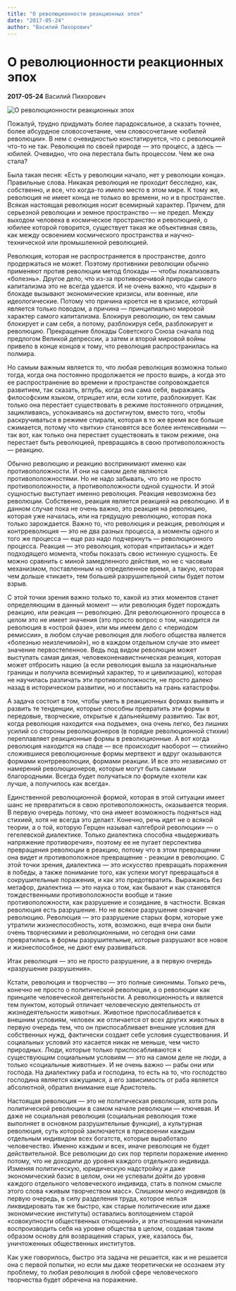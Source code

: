```yaml
---
title: "О революционности реакционных эпох"
date: "2017-05-24"
author: "Василий Пихорович"
---
```


# О революционности реакционных эпох

**2017-05-24** Василий Пихорович

![О революционности реакционных эпох](https://site.ua/uploads/post_body_images/2193/b09f5b08a2-mao-chinese-revolution-1920x1200.jpg)

Пожалуй, трудно придумать более парадоксальное, а сказать точнее, более абсурдное словосочетание, чем словосочетание «юбилей революции». В нем с очевидностью констатируется, что с революцией что-то не так. Революция по своей природе — это процесс, а здесь — юбилей. Очевидно, что она перестала быть процессом. Чем же она стала?

Была такая песня: «Есть у революции начало, нет у революции конца». Правильные слова. Никакая революция не проходит бесследно, как, собственно, и все, что когда-то имело место в этом мире. К тому же, революция не имеет конца не только во времени, но и в пространстве. Всякая настоящая революция носит всемирный характер. Причем, для серьезной революции и земное пространство — не предел. Между выходом человека в космическое пространство и революцией, о юбилее которой говорится, существует такая же объективная связь, как между освоением космического пространства и научно-технической или промышленной революцией.

Революция, которая не распространяется в пространстве, долго продержаться не может. Поэтому противники революции обычно применяют против революции метод блокады — чтобы локализовать «болезнь». Другое дело, что из-за противоречивой природы самого капитализма это не всегда удается. И не очень важно, что «дыры» в блокаде вызывают экономические кризисы, или военные, или идеологические. Потому что причина кроется не в кризисе, который является только поводом, а причина — принципиально мировой характер самого капитализма. Блокируя революцию, он тем самым блокирует и сам себя, а потому, разблокируя себя, разблокирует и революцию. Прекращение блокады Советского Союза сначала под предлогом Великой депрессии, а затем и второй мировой войны привело в конце концов к тому, что революция распространилась на полмира.

Но самым важным является то, что любая революция возможна только тогда, когда она постоянно продолжается не просто вширь, а когда это ее распространение во времени и пространстве сопровождается развитием, так сказать, вглубь, когда она сама себя, выражаясь философским языком, отрицает или, если хотите, разблокирует. Как только она перестает существовать в режиме постоянного отрицания, зацикливаясь, успокаиваясь на достигнутом, вместо того, чтобы раскручиваться в режиме спирали, которая в то же время все больше сжимается, потому что «витки» становятся все более интенсивными — так вот, как только она перестает существовать в таком режиме, она перестает быть революцией, превращаясь в свою противоположность — реакцию.

Обычно революцию и реакцию воспринимают именно как противоположности. И они на самом деле являются противоположностями. Но не надо забывать, что это не просто противоположности, а противоположности одной сущности. И этой сущностью выступает именно революция. Реакция невозможна без революции. Собственно, реакция является реакцией на революцию. И в данном случае пока не очень важно, это реакция на революцию, которая уже началась, или на грядущую революцию, которая пока только зарождается. Важно то, что революция и реакция, революция и контрреволюция — это не два разных процесса, а моменты одного и того же процесса — еще раз надо подчеркнуть — революционного процесса. Реакция — это революция, которая «притаилась» и ждет подходящего момента, чтобы показать свою истинную сущность. Ее можно сравнить с миной замедленного действия, но не с часовым механизмом, поставленным на определенное время, а такую, которая чем дольше «тикает», тем большей разрушительной силы будет потом взрыв.

С этой точки зрения важно только то, какой из этих моментов станет определяющим в данный момент — или революция будет порождать реакцию, или реакция — революцию. Для революционного процесса в целом это не имеет значения (это просто вопрос о том, находится ли революция в «острой фазе», или мы имеем дело с «периодом ремиссии», в любом случае революция для любого общества является «болезнью неизлечимой»), но в каждом отдельном случае это имеет значение первостепенное. Ведь под видом революции может выступать самая дикая, человеконенавистническая реакция, которая может отбросить нацию (а если революция вышла за национальные границы и получила всемирный характер, то и цивилизацию), которая не научилась различать эти противоположности, не просто далеко назад в историческом развитии, но и поставить на грань катастрофы.

А задача состоит в том, чтобы уметь в реакционных формах выявить и развить те тенденции, которые способны превратить эти формы в передовые, творческие, открытые к дальнейшему развитию. Так вот, когда революция находится «на подъеме», она очень легко, без лишних усилий со стороны революционеров (в порядке революционной стихии) переплавляет реакционные формы в революционные. А вот когда революция находится на спаде — все происходит наоборот — стихийно сложившиеся революционные формы мертвеют и вдруг оказываются формами контрреволюции, формами реакции. И все это независимо от намерений революционеров, которые могут быть самыми благородными. Всегда будет получаться по формуле «хотели как лучше, а получилось как всегда».

Единственной революционной формой, которая в этой ситуации имеет шанс не превратиться в свою противоположность, оказывается теория. В первую очередь потому, что она имеет возможность подняться над стихией, хотя не всегда это делает. Конечно, речь идет не о всякой теории, а о той, которую Герцен называл «алгеброй революции» — о гегелевской диалектике. Только диалектика способна «выдерживать напряжение противоречия», поэтому ее не пугает перспектива превращения революции в реакцию, потому что в этом превращении она видет и противоположное превращение - реакции в революцию. С этой точки зрения, диалектика — это искусство превращать поражения в победы, а также понимание того, как успехи могут превращаться в сокрушительные поражения, и как это предотвратить. Выражаясь без метафор, диалектика — это наука о том, как бывают и как становятся тождественными противоположности вообще и такие противоположности, как разрушение и созидание, в частности. Всякая революция есть разрушение. Но не всякое разрушение означает революцию. Революция — это разрушение старых форм, которые уже утратили жизнеспособность, хотя, возможно, еще вчера они были очень творческими и революционными, но сегодня они сами превратились в формы разрушительные, которые разрушают все новое и жизнеспособное, не дают ему развиваться.

Итак революция — это не просто разрушение, а в первую очередь «разрушение разрушения».

Кстати, революция и творчество — это полные синонимы. Только речь, конечно не просто о политической революции, а о революции как принципе человеческой деятельности. А революционность и является тем пунктом, который отличает человеческую деятельность от жизнедеятельности животных. Животное приспосабливается к внешним условиям, человек же отличается от всех других животных в первую очередь тем, что он приспосабливает внешние условия для собственных нужд, фактически создает себе условия существования. И социальных условий это касается никак не меньше, чем чисто природных. Люди, которые только приспосабливаются к существующим социальным условиям — это на самом деле не люди, а только «социальные животные». И не очень важно — рабы они или господа. На диалектику раба и господина, то есть на то, что господство господина является кажущимся, а его зависимость от раба является абсолютной, обратил внимание еще Аристотель.

Настоящая революция — это не политическая революция, хотя роль политической революции в самом начале революции — ключевая. И даже не социальная революция (социальная революция тоже выполняет в основном разрушительные функции), а культурная революция, суть которой заключается в присвоении каждым отдельным индивидом всех богатств, которые выработало человечество. Именно каждым и всех, иначе революция не будет действительной. Все революции до сих пор терпели поражение именно потому, что не доходили до уровня каждого отдельного индивида. Изменяя политическую, юридическую надстройку и даже экономический базис в целом, они не успевали дойти до уровня каждого отдельного человеческого индивида, стать в полном смысле этого слова «живым творчеством масс». Слишком много индивидов (в первую очередь, в силу разделения труда, которое нельзя ликвидировать так же быстро, как старые политические или даже экономические институты) оставались воплощением старой «совокупности общественных отношений», и эти отношения начинали воспроизводить себя на уровне общества в целом, создавая таким образом основу для возвращения старых, уже, казалось бы, уничтоженных общественных институтов.

Как уже говорилось, быстро эта задача не решается, как и не решается она с первой попытки, но если мы даже теоретически не осознаем эту проблему, то любая революция в любой сфере человеческого творчества будет обречена на поражение.